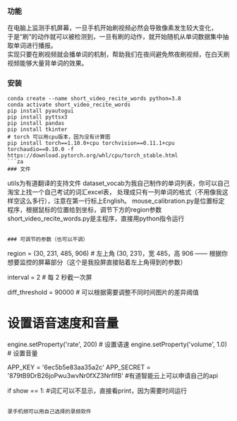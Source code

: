 
### 功能
在电脑上监测手机屏幕，一旦手机开始刷视频必然会导致像素发生较大变化， \
于是“刷”的动作就可以被检测到，一旦有刷的动作，就开始随机从单词数据集中抽取单词进行播报。 \
实现只要在刷视频就会播单词的机制，帮助我们在夜间避免熬夜刷视频，在白天刷视频能够大量背单词的效果。  


### 安装
```
conda create --name short_video_recite_words python=3.8
conda activate short_video_recite_words
pip install pyautogui
pip install pyttsx3
pip install pandas 
pip install tkinter
# torch 可以用cpu版本，因为没有计算图
pip install torch==1.10.0+cpu torchvision==0.11.1+cpu torchaudio==0.10.0 -f https://download.pytorch.org/whl/cpu/torch_stable.html
```za
### 文件
```
utils为有道翻译的支持文件
dataset_vocab为我自己制作的单词列表，你可以自己淘宝上找一个自己考试的词汇excel表，
处理成只有一列单词的格式（不用像我这样空这么多行），注意在第一行标上English。
mouse_calibration.py是位置标定程序，根据鼠标的位置给到坐标，调节下方的region参数
short_video_recite_words.py是主程序，直接用python指令运行
```

### 可调节的参数（也可以不调）
```
region = (30, 231, 485, 906)  # 左上角 (30, 231)，宽 485，高 906 —— 根据你想要监控的屏幕部分（这个是我投屏直接贴着左上角得到的参数）

interval = 2  # 每 2 秒截一次屏

diff_threshold = 90000  # 可以根据需要调整不同时间图片的差异阈值

# 设置语音速度和音量
engine.setProperty('rate', 200)  # 设置语速
engine.setProperty('volume', 1.0)  # 设置音量

APP_KEY = '6ec5b5e83aa35a2c'
APP_SECRET = '879tB9DrB26joPwu3wvNr0fXZ3NrfIfB'  #有道智能云上可以申请自己的api

if show == 1:  #词汇可以不显示，直接看print，因为需要时间运行

```

录手机频可以用自己选择的录频软件
